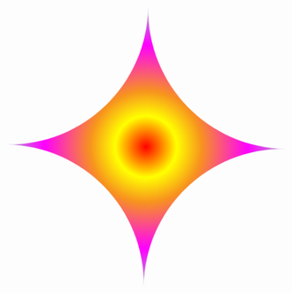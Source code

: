 <?xml version="1.0" encoding="UTF-8"?>
<svg id="b" xmlns="http://www.w3.org/2000/svg" xmlns:xlink="http://www.w3.org/1999/xlink" viewBox="0 0 322.01 322.01">
    <defs>
        <style>
            .e{
                fill:url(#d);
            }
            .rotate{
                transform-origin: center;
                animation: rotation 20s infinite linear;
            }
            @keyframes rotation{
                from{
                    transform: rotate(0deg);
                }
                to{
                    transform: rotate(359deg);
                }
            }
        </style>
        <radialGradient id="d" cx="161.01" cy="161.01" fx="161.01" fy="161.01" r="161.01" gradientUnits="userSpaceOnUse">
            <stop offset="0" stop-color="red"/>
            <stop offset=".22" stop-color="#ff0"/>
            <stop offset=".4" stop-color="#f7931e"/>
            <stop offset=".73" stop-color="#f0f"/>
            <stop offset="1" stop-color="#aca1c9"/>
        </radialGradient>
        </defs>
    <g id="c" class="rotate">
        <path class="e" d="M322.01,161c-88.92,0-161.01,72.09-161.01,161.01,0-88.92-72.08-161.01-161-161.01C88.92,161,161,88.92,161,0c0,88.92,72.09,161,161.01,161Z"/>
    </g>
</svg>

